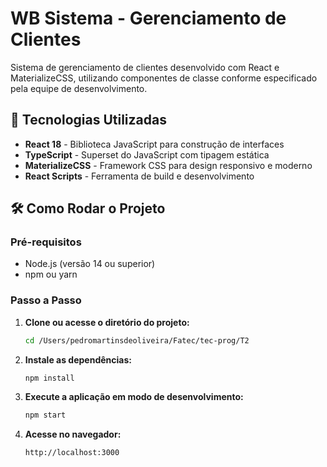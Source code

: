 # WB Sistema - Gerenciamento de Clientes

Sistema de gerenciamento de clientes desenvolvido com React e MaterializeCSS, utilizando componentes de classe conforme especificado pela equipe de desenvolvimento.

## 🚀 Tecnologias Utilizadas

- **React 18** - Biblioteca JavaScript para construção de interfaces
- **TypeScript** - Superset do JavaScript com tipagem estática
- **MaterializeCSS** - Framework CSS para design responsivo e moderno
- **React Scripts** - Ferramenta de build e desenvolvimento

## 🛠️ Como Rodar o Projeto

### Pré-requisitos
- Node.js (versão 14 ou superior)
- npm ou yarn

### Passo a Passo

1. **Clone ou acesse o diretório do projeto:**
   ```bash
   cd /Users/pedromartinsdeoliveira/Fatec/tec-prog/T2
   ```

2. **Instale as dependências:**
   ```bash
   npm install
   ```

3. **Execute a aplicação em modo de desenvolvimento:**
   ```bash
   npm start
   ```

4. **Acesse no navegador:**
   ```
   http://localhost:3000
   ```

